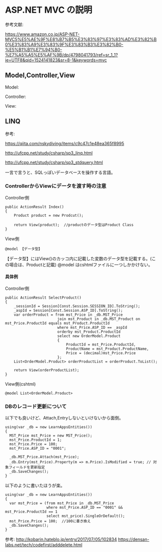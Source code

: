 # ASP.NET MVC の説明

参考文献:

https://www.amazon.co.jp/ASP-NET-MVC5%E5%AE%9F%E8%B7%B5%E3%83%97%E3%83%AD%E3%82%B0%E3%83%A9%E3%83%9F%E3%83%B3%E3%82%B0-%E5%B1%B1%E7%94%B0-%E7%A5%A5%E5%AF%9B/dp/4798041793/ref=sr_1_1?ie=UTF8&qid=1524141823&sr=8-1&keywords=mvc

## Model,Controller,View

Model:

Controller:

View:


## LINQ

参考:

https://qiita.com/nskydiving/items/c9c47c1e48ea365f8995

http://ufcpp.net/study/csharp/sp3_linq.html

http://ufcpp.net/study/csharp/sp3_stdquery.html

一言で言うと、SQLっぽいデータベースを操作する言語。


### ControllerからViewにデータを渡す時の注意

Controller側

```
public ActionResult Index()
{
    Product product = new Prodcut();

    return View(product);  //productのデータ型はProduct Class
}
```

View側

```
@model 【データ型】
```

【データ型】にはView()のカッコ内に記載した変数のデータ型を記載する。(この場合は、Productと記載)
@model はcshtmlファイルに一つしかかけない。

#### 具体例

Controller側

```
public ActionResult SelectProduct()
{
    _sessionId = Session[Const.Session.SESSION_ID].ToString();
    _aspId = Session[Const.Session.ASP_ID].ToString();
    var orderProduct = from mst_Price in _db.MST_Price
                        join mst_Product in _db.MST_Product on mst_Price.ProductId equals mst_Product.ProductId
                        where mst_Price.ASP_ID == _aspId
                        orderby mst_Product.ProductId
                        select new OrderModel.Product
                        {
                            ProductId = mst_Price.ProductId,
                            ProductName = mst_Product.ProductName,
                            Price = (decimal)mst_Price.Price
                        };
    List<OrderModel.Product> orderProductList = orderProduct.ToList();

    return View(orderProductList);
}
```

View側(cshtml)

```
@model List<OrderModel.Product>
```


### DBのレコード更新について

以下でも良いけど、Attach,Entryしないといけないから面倒。

```
using(var _db = new LearnAppsEntities())
{
  MST_Price mst_Price = new MST_Price();
  mst_Price.ProductId = 1;
  mst_Price.Price = 100;
  mst_Price.ASP_ID = "0001";

  _db.MST_Price.Attach(mst_Price);
  _db.Entry(mst_Price).Property(m => m.Price).IsModified = true; // 対象フィールドを更新指定
  _db.SaveChanges();
}

```


以下のように書いたほうが楽。

```
using(var _db = new LearnAppsEntities())
{
  var mst_Price = (from mst_Price in _db.MST_Price
                   where mst_Price.ASP_ID == "0001" && mst_Price.ProductId == 1
                   select mst_price).SingleOrDefault();
  mst_Price.Price = 100;  //100に書き換え
  _db.SaveChanges();
}

```

参考:
http://kobarin.hateblo.jp/entry/2017/07/05/102834
https://densan-labs.net/tech/codefirst/adddelete.html
